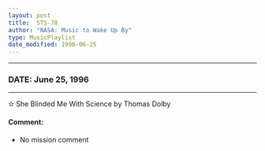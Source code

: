 ```yaml
---
layout: post
title:  STS-78
author: "NASA: Music to Wake Up By"
type: MusicPlaylist
date_modified: 1996-06-25
---
```


----
### DATE: June 25, 1996
----
✫ She Blinded Me With Science by Thomas Dolby

#### Comment:
* No mission comment
